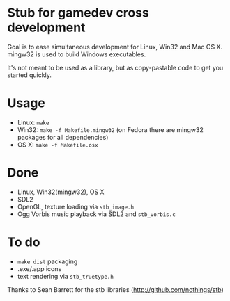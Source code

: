 # Stub for gamedev cross development

Goal is to ease simultaneous development for Linux, Win32 and Mac OS X. mingw32 is used to build Windows executables.

It's not meant to be used as a library, but as copy-pastable code to get you started quickly.

# Usage
- Linux: `make`
- Win32: `make -f Makefile.mingw32` (on Fedora there are mingw32 packages for all dependencies)
- OS X: `make -f Makefile.osx`

# Done
- Linux, Win32(mingw32), OS X
- SDL2
- OpenGL, texture loading via `stb_image.h`
- Ogg Vorbis music playback via SDL2 and `stb_vorbis.c`

# To do
- `make dist` packaging
- .exe/.app icons
- text rendering via `stb_truetype.h`

Thanks to Sean Barrett for the stb libraries (http://github.com/nothings/stb)
